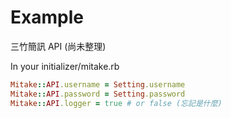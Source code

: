 # Example

三竹簡訊 API (尚未整理)

In your initializer/mitake.rb

```ruby
Mitake::API.username = Setting.username
Mitake::API.password = Setting.password
Mitake::API.logger = true # or false (忘記是什麼)
```